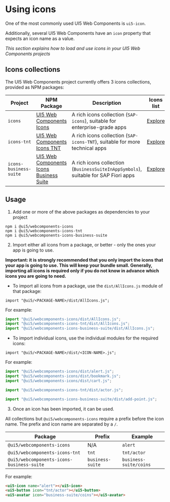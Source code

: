 # Using icons

One of the most commonly used UI5 Web Components is `ui5-icon`.

Additionally, several UI5 Web Components have an `icon` property that expects an icon name as a value.

*This section explains how to load and use icons in your UI5 Web Components projects*

## Icons collections

The UI5 Web Components project currently offers 3 icons collections, provided as NPM packages:

Project | NPM Package | Description | Icons list
-----------|-----------|------------|-------------
`icons` | [UI5 Web Components Icons](https://www.npmjs.com/package/@ui5/webcomponents-icons) | A rich icons collection (`SAP-icons`), suitable for enterprise-grade apps |[Explore](https://openui5.hana.ondemand.com/test-resources/sap/m/demokit/iconExplorer/webapp/index.html#/overview/SAP-icons)
`icons-tnt` | [UI5 Web Components Icons TNT](https://www.npmjs.com/package/@ui5/webcomponents-icons-tnt) | A rich icons collection (`SAP-icons-TNT`), suitable for more technical apps | [Explore](https://openui5.hana.ondemand.com/test-resources/sap/m/demokit/iconExplorer/webapp/index.html#/overview/SAP-icons-TNT)
`icons-business-suite` | [UI5 Web Components Icons Business Suite](https://www.npmjs.com/package/@ui5/webcomponents-icons-business-suite) | A rich icons collection (`BusinessSuiteInAppSymbols`), suitable for SAP Fiori apps | [Explore](https://sapui5.hana.ondemand.com/test-resources/sap/m/demokit/iconExplorer/webapp/index.html#/overview/BusinessSuiteInAppSymbols)

## Usage

 1. Add one or more of the above packages as dependencies to your project

```
npm i @ui5/webcomponents-icons
npm i @ui5/webcomponents-icons-tnt
npm i @ui5/webcomponents-icons-business-suite
```

 2. Import either all icons from a package, or better - only the ones your app is going to use.

**Important: it is strongly recommended that you only import the icons that your app is going to use. This will keep your bundle small.
Generally, importing all icons is required only if you do not know in advance which icons you are going to need.**

 - To import all icons from a package, use the `dist/AllIcons.js` module of that package:

`import "@ui5/<PACKAGE-NAME>/dist/AllIcons.js";`

For example:
```js
import "@ui5/webcomponents-icons/dist/AllIcons.js";
import "@ui5/webcomponents-icons-tnt/dist/AllIcons.js";
import "@ui5/webcomponents-icons-business-suite/dist/AllIcons.js";
```
 - To import individual icons, use the individual modules for the required icons:

`import "@ui5/<PACKAGE-NAME>/dist/<ICON-NAME>.js";`

For example:
```js
import "@ui5/webcomponents-icons/dist/alert.js";
import "@ui5/webcomponents-icons/dist/bookmark.js";
import "@ui5/webcomponents-icons/dist/cart.js";

import "@ui5/webcomponents-icons-tnt/dist/actor.js";

import "@ui5/webcomponents-icons-business-suite/dist/add-point.js";
```

 3. Once an icon has been imported, it can be used.

All collections but `@ui5/webcomponents-icons` require a prefix before the icon name. The prefix and icon name are separated by a `/`. 

Package | Prefix | Example
----------|---------|-------------
`@ui5/webcomponents-icons` | N/A | `alert`
`@ui5/webcomponents-icons-tnt` | `tnt` | `tnt/actor`
`@ui5/webcomponents-icons-business-suite` | `business-suite` | `business-suite/coins`

For example:
```html
<ui5-icon name="alert"></ui5-icon>
<ui5-button icon="tnt/actor"></ui5-button>
<ui5-avatar icon="business-suite/coins"></ui5-avatar>
```

